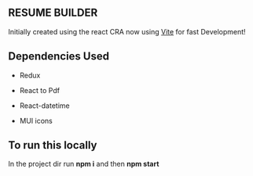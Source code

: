## RESUME BUILDER

Initially created using the react CRA now using [Vite](https://vitejs.dev) for fast Development!

## Dependencies Used

- Redux

- React to Pdf

- React-datetime

- MUI icons

## To run this locally

In the project dir run **npm i** and then **npm start**

